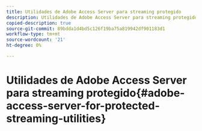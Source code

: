 ```yaml
---
title: Utilidades de Adobe Access Server para streaming protegido
description: Utilidades de Adobe Access Server para streaming protegido
copied-description: true
source-git-commit: 89bdda1d4bd5c126f19ba75a819942df901183d1
workflow-type: tm+mt
source-wordcount: '21'
ht-degree: 0%

---
```



# Utilidades de Adobe Access Server para streaming protegido{#adobe-access-server-for-protected-streaming-utilities}

